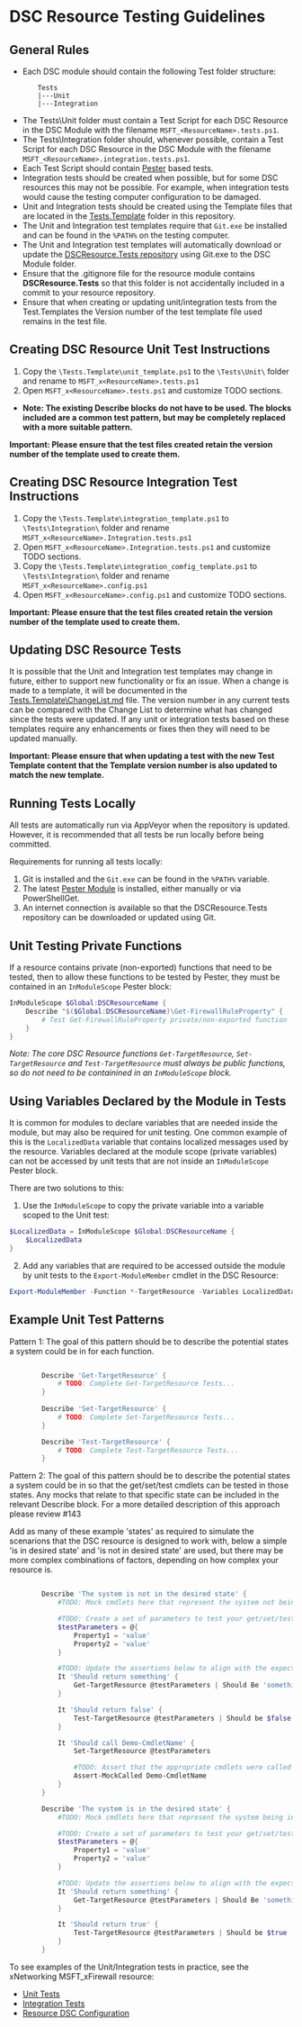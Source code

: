 # DSC Resource Testing Guidelines

General Rules
-------------

 * Each DSC module should contain the following Test folder structure:
```
       Tests
       |---Unit
       |---Integration
```
 * The Tests\Unit folder must contain a Test Script for each DSC Resource in the DSC Module with the filename ```MSFT_<ResourceName>.tests.ps1```.
 * The Tests\Integration folder should, whenever possible, contain a Test Script for each DSC Resource in the DSC Module with the filename ```MSFT_<ResourceName>.integration.tests.ps1```.
 * Each Test Script should contain [Pester](https://github.com/pester/Pester) based tests.
 * Integration tests should be created when possible, but for some DSC resources this may not be possible. For example, when integration tests would cause the testing computer configuration to be damaged. 
 * Unit and Integration tests should be created using the Template files that are located in the [Tests.Template](Tests.Template) folder in this repository.
 * The Unit and Integration test templates require that ```Git.exe``` be installed and can be found in the ```%PATH%``` on the testing computer.
 * The Unit and Integration test templates will automatically download or update the [DSCResource.Tests repository](https://github.com/PowerShell/DscResource.Tests) using Git.exe to the DSC Module folder.
 * Ensure that the .gitignore file for the resource module contains **DSCResource.Tests** so that this folder is not accidentally included in a commit to your resource repository.
 * Ensure that when creating or updating unit/integration tests from the Test.Templates the Version number of the test template file used remains in the test file.

Creating DSC Resource Unit Test Instructions
--------------------------------------------
 1. Copy the ```\Tests.Template\unit_template.ps1``` to the ```\Tests\Unit\``` folder and rename to ```MSFT_x<ResourceName>.tests.ps1```
 2. Open ```MSFT_x<ResourceName>.tests.ps1``` and customize TODO sections.
  - **Note: The existing Describe blocks do not have to be used. The blocks included are a common test pattern, but may be completely replaced with a more suitable pattern.**

**Important: Please ensure that the test files created retain the version number of the template used to create them.**

Creating DSC Resource Integration Test Instructions
---------------------------------------------------
 1. Copy the ```\Tests.Template\integration_template.ps1``` to ```\Tests\Integration\``` folder and rename ```MSFT_x<ResourceName>.Integration.tests.ps1```
 2. Open ```MSFT_x<ResourceName>.Integration.tests.ps1``` and customize TODO sections.
 3. Copy the ```\Tests.Template\integration_comfig_template.ps1``` to ```\Tests\Integration\``` folder and rename ```MSFT_x<ResourceName>.config.ps1```
 4. Open ```MSFT_x<ResourceName>.config.ps1``` and customize TODO sections.

**Important: Please ensure that the test files created retain the version number of the template used to create them.**

Updating DSC Resource Tests
---------------------------
It is possible that the Unit and Integration test templates may change in future, either to support new functionality or fix an issue.
When a change is made to a template, it will be documented in the [Tests.Template\ChangeList.md](Tests.Template\ChangeList.md) file.
The version number in any current tests can be compared with the Change List to determine what has changed since the tests were updated.
If any unit or integration tests based on these templates require any enhancements or fixes then they will need to be updated manually.

**Important: Please ensure that when updating a test with the new Test Template content that the Template version number is also updated to match the new template.**

Running Tests Locally
---------------------
All tests are automatically run via AppVeyor when the repository is updated.
However, it is recommended that all tests be run locally before being committed.

Requirements for running all tests locally:
 1. Git is installed and the ```Git.exe``` can be found in the ```%PATH%``` variable.
 2. The latest [Pester Module](https://github.com/pester/Pester) is installed, either manually or via PowerShellGet.
 3. An internet connection is available so that the DSCResource.Tests repository can be downloaded or updated using Git.

Unit Testing Private Functions
------------------------------
If a resource contains private (non-exported) functions that need to be tested, then to allow these functions to be tested by Pester, they must be contained in an ```InModuleScope``` Pester block:

```powershell
InModuleScope $Global:DSCResourceName {
    Describe "$($Global:DSCResourceName)\Get-FirewallRuleProperty" {
        # Test Get-FirewallRuleProperty private/non-exported function
    }
}
```

_Note: The core DSC Resource functions ```Get-TargetResource```, ```Set-TargetResource``` and ```Test-TargetResource``` must always be public functions, so do not need to be containined in an ```InModuleScope``` block._

Using Variables Declared by the Module in Tests
-----------------------------------------------
It is common for modules to declare variables that are needed inside the module, but may also be required for unit testing.
One common example of this is the ```LocalizedData``` variable that contains localized messages used by the resource.
Variables declared at the module scope (private variables) can not be accessed by unit tests that are not inside an ```InModuleScope``` Pester block.

There are two solutions to this:
1. Use the ```InModuleScope``` to copy the private variable into a variable scoped to the Unit test:
```powershell
$LocalizedData = InModuleScope $Global:DSCResourceName {
    $LocalizedData
}
```
2. Add any variables that are required to be accessed outside the module by unit tests to the ```Export-ModuleMember``` cmdlet in the DSC Resource:
```powershell
Export-ModuleMember -Function *-TargetResource -Variables LocalizedData
```

Example Unit Test Patterns
-------------

Pattern 1:
The goal of this pattern should be to describe the potential states a system could be in for each function.

```powershell

        Describe 'Get-TargetResource' {       
            # TODO: Complete Get-TargetResource Tests...
        }
    
        Describe 'Set-TargetResource' {
            # TODO: Complete Set-TargetResource Tests...
        }

        Describe 'Test-TargetResource' {
            # TODO: Complete Test-TargetResource Tests...
        }
```
Pattern 2:
The goal of this pattern should be to describe the potential states a system could be in so that the get/set/test cmdlets can be tested in those states. Any mocks that relate to that specific state can be included in the relevant Describe block. For a more detailed description of this approach please review #143
 
Add as many of these example 'states' as required to simulate the scenarions that the DSC resource is designed to work with, below a simple 'is in desired state' and 'is not in desired state' are used, but there may be more complex combinations of factors, depending on how complex your resource is.
        
```powershell

        Describe 'The system is not in the desired state' {
            #TODO: Mock cmdlets here that represent the system not being in the desired state

            #TODO: Create a set of parameters to test your get/set/test methods in this state
            $testParameters = @{
                Property1 = 'value'
                Property2 = 'value'
            }

            #TODO: Update the assertions below to align with the expected results of this state
            It 'Should return something' {
                Get-TargetResource @testParameters | Should Be 'something'
            }

            It 'Should return false' {
                Test-TargetResource @testParameters | Should be $false
            }

            It 'Should call Demo-CmdletName' {
                Set-TargetResource @testParameters

                #TODO: Assert that the appropriate cmdlets were called
                Assert-MockCalled Demo-CmdletName 
            }
        }

        Describe 'The system is in the desired state' {
            #TODO: Mock cmdlets here that represent the system being in the desired state

            #TODO: Create a set of parameters to test your get/set/test methods in this state
            $testParameters = @{
                Property1 = 'value'
                Property2 = 'value'
            }

            #TODO: Update the assertions below to align with the expected results of this state
            It 'Should return something' {
                Get-TargetResource @testParameters | Should Be 'something'
            }

            It 'Should return true' {
                Test-TargetResource @testParameters | Should be $true
            }
        }
```


To see examples of the Unit/Integration tests in practice, see the xNetworking MSFT_xFirewall resource:
- [Unit Tests](https://github.com/PowerShell/xNetworking/blob/dev/Tests/Unit/MSFT_xFirewall.Tests.ps1)
- [Integration Tests](https://github.com/PowerShell/xNetworking/blob/dev/Tests/Integration/MSFT_xFirewall.Integration.Tests.ps1)
- [Resource DSC Configuration](https://github.com/PowerShell/xNetworking/blob/dev/Tests/Integration/MSFT_xFirewall.config.ps1)
